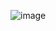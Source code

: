 ![image](https://github.com/Hybiu69/AV_SOMATIVA_LUCAS-E./assets/90871939/21857aed-474f-4b4b-b28b-8485a727d711)





